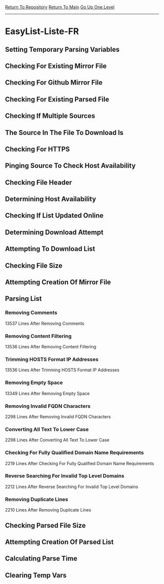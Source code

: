 [Return To Repository](https://github.com/deathbybandaid/piholeparser/)
[Return To Main](https://github.com/deathbybandaid/piholeparser/blob/master/RecentRunLogs/Mainlog.md)
[Go Up One Level](https://github.com/deathbybandaid/piholeparser/blob/master/RecentRunLogs/TopLevelScripts/30-Processing-External-Blacklists.md)
____________________________________
# EasyList-Liste-FR
## Setting Temporary Parsing Variables
## Checking For Existing Mirror File
## Checking For Github Mirror File
## Checking For Existing Parsed File
## Checking If Multiple Sources
## The Source In The File To Download Is
## Checking For HTTPS
## Pinging Source To Check Host Availability
## Checking File Header
## Determining Host Availability
## Checking If List Updated Online
## Determining Download Attempt
## Attempting To Download List
## Checking File Size
## Attempting Creation Of Mirror File
## Parsing List
### Removing Comments
13537 Lines After Removing Comments
### Removing Content Filtering
13536 Lines After Removing Content Filtering
### Trimming HOSTS Format IP Addresses
13536 Lines After Trimming HOSTS Format IP Addresses
### Removing Empty Space
13349 Lines After Removing Empty Space
### Removing Invalid FQDN Characters
2298 Lines After Removing Invalid FQDN Characters
### Converting All Text To Lower Case
2298 Lines After Converting All Text To Lower Case
### Checking For Fully Qualified Domain Name Requirements
2219 Lines After Checking For Fully Qualified Domain Name Requirements
### Reverse Searching For Invalid Top Level Domains
2212 Lines After Reverse Searching For Invalid Top Level Domains
### Removing Duplicate Lines
2210 Lines After Removing Duplicate Lines
## Checking Parsed File Size
## Attempting Creation Of Parsed List
## Calculating Parse Time
## Clearing Temp Vars
